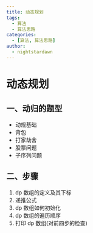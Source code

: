 ```yaml
---
title: 动态规划
tags:
  - 算法
  - 算法思路
categories:
  - [算法, 算法思路]
author:
  - nightstardawn
---
```


# 动态规划

## 一、动归的题型

- 动规基础
- 背包
- 打家劫舍
- 股票问题
- 子序列问题

## 二、步骤

1. dp 数组的定义及其下标
2. 递推公式
3. dp 数组如何初始化
4. dp 数组的遍历顺序
5. 打印 dp 数组(对前四步的检查)
